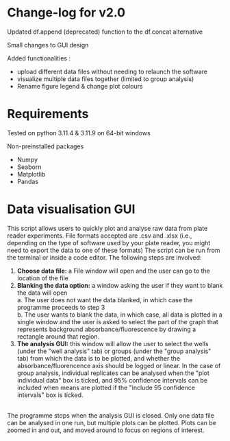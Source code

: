 # Change-log for v2.0  
Updated df.append (deprecated) function to the df.concat alternative 

Small changes to GUI design

Added functionalities : 
- upload different data files without needing to relaunch the software
- visualize multiple data files together (limited to group analysis)
- Rename figure legend & change plot colours 

# Requirements 

Tested on python 3.11.4 & 3.11.9 on 64-bit windows

Non-preinstalled packages 
- Numpy
- Seaborn
- Matplotlib
- Pandas
  

# Data visualisation GUI
This script allows users to quickly plot and analyse raw data from plate reader experiments. File formats accepted are .csv and .xlsx (i.e., depending on the type of software used by your plate reader, you might need to export the data to one of these formats)
The script can be run from the terminal or inside a code editor. The following steps are involved: <br>
1. **Choose data file:** a File window will open and the user can go to the location of the file
2. **Blanking the data option:** a window asking the user if they want to blank the data will open <br>
a. The user does not want the data blanked, in which case the programme proceeds to step 3 <br>
b. The user wants to blank the data, in which case, all data is plotted in a single window and the user is asked to select the part of the graph that represents background absorbance/fluorescence by drawing a rectangle around that region.
3. **The analysis GUI:** this window will allow the user to select the wells (under the "well analysis" tab) or groups (under the "group analysis" tab) from which the data is to be plotted, and whether the absorbance/fluorencence axis should be logged or linear. In the case of group analysis, individual replicates can be analysed when the "plot individual data" box is ticked, and 95% confidence intervals can be included when means are plotted if the "include 95 confidence intervals" box is ticked.
<br>
The programme stops when the analysis GUI is closed. Only one data file can be analysed in one run, but multiple plots can be plotted. Plots can be zoomed in and out, and moved around to focus on regions of interest.
